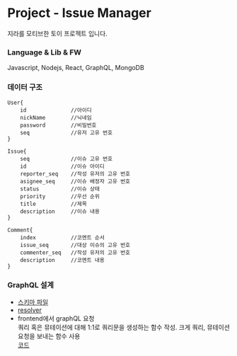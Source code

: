 # Project - Issue Manager
지라를 모티브한 토이 프로젝트 입니다.
### Language & Lib & FW
Javascript, Nodejs, React, GraphQL, MongoDB

### 데이터 구조
```
User{
    id              //아이디
    nickName        //닉네임
    password        //비밀번호
    seq             //유저 고유 번호
}

Issue{
    seq             //이슈 고유 번호
    id              //이슈 아이디
    reporter_seq    //작성 유저의 고유 번호
    asignee_seq     //이슈 배정자 고유 번호
    status          //이슈 상태
    priority        //우선 순위
    title           //제목
    description     //이슈 내용
}

Comment{
    index           //코멘트 순서
    issue_seq       //대상 이슈의 고유 번호
    commenter_seq   //작성 유저의 고유 번호
    description     //코멘트 내용 
}

```

### GraphQL 설계
* [스키마 파일](server/graphql/schema.graphql)   
* [resolver](server/graphql/resolvers.js)
* frontend에서 graphQL 요청   
쿼리 혹은 뮤테이션에 대해 1:1로 쿼리문을 생성하는 함수 작성. 크게 쿼리, 뮤테이션 요청을 보내는 함수 사용   
[코드](client/src/graphql/request.js)